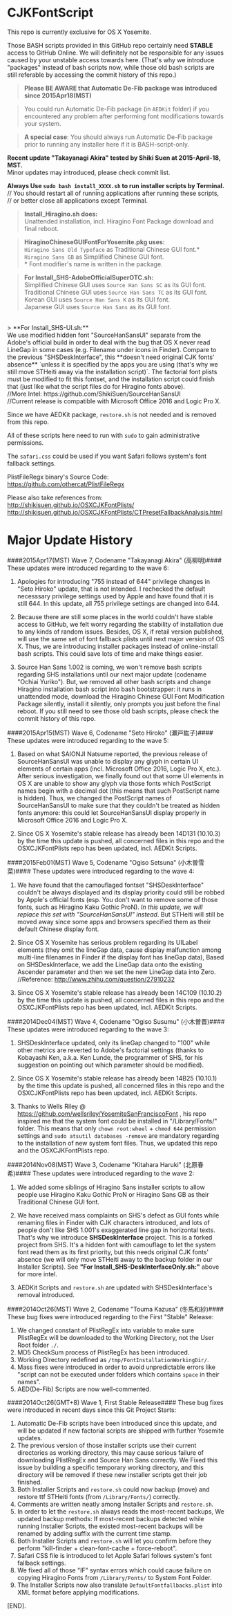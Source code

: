 CJKFontScript
=============
This repo is currently exclusive for OS X Yosemite.

Those BASH scripts provided in this GitHub repo certainly need **STABLE** access to GitHub Online. We will definitely not be responsible for any issues caused by your unstable access towards here. (That's why we introduce "packages" instead of bash scripts now, while those old bash scripts are still referable by accessing the commit history of this repo.)

> <b>Please BE AWARE that Automatic De-Fib package was introduced since 2015Apr18(MST)</b>

> You could run Automatic De-Fib package (in `AEDKit` folder) if you encountered any problem after performing font modifications towards your system.

> <b>A special case</b>: You should always run Automatic De-Fib package prior to running any installer here if it is BASH-script-only.

<b>Recent update "Takayanagi Akira" tested by Shiki Suen at 2015-April-18, MST.</b><br>
Minor updates may introduced, please check commit list.

**Always Use `sudo bash install_XXXX.sh` to run installer scripts by Terminal.**<br>
// You should restart all of running applications after running these scripts,<br>
// or better close all applications except Terminal.

> **Install_Hiragino.sh does:**<br>
Unattended installation, incl. Hiragino Font Package download and final reboot.<br>

> **HiraginoChineseGUIFontForYosemite.pkg uses:**<br>
`Hiragino Sans Old Typeface` as Traditional Chinese GUI font.\*<br>
`Hiragino Sans GB` as Simplified Chinese GUI font.<br>
\* Font modifier's name is written in the package.<br>

> **For Install_SHS-AdobeOfficialSuperOTC.sh:**<br>
Simplified Chinese GUI uses `Source Han Sans SC` as its GUI font.<br>
Traditional Chinese GUI uses `Source Han Sans TC` as its GUI font.<br>
Korean GUI uses `Source Han Sans K` as its GUI font.<br>
Japanese GUI uses `Source Han Sans` as its GUI font.<br>
<br>
> **For Install_SHS-UI.sh:**<br>
We use modified hidden font "SourceHanSansUI" separate from the Adobe's official build in order to deal with the bug that OS X never read LineGap in some cases (e.g. Filename under icons in Finder). Compare to the previous "SHSDeskInterface", this **doesn't need original CJK fonts' absence** `unless it is specified by the apps you are using (that's why we still move STHeiti away via the installation script)`. The factorial font plists must be modified to fit this fontset, and the installation script could finish that (just like what the script files do for Hiragino fonts above). <br>//More Intel: https://github.com/ShikiSuen/SourceHanSansUI<br>
//Current release is compatible with Microsoft Office 2016 and Logic Pro X.

</code></pre>
Since we have AEDKit package, `restore.sh` is not needed and is removed from this repo.

All of these scripts here need to run with `sudo` to gain administrative permissions.

The `safari.css` could be used if you want Safari follows system's font fallback settings.

PlistFileRegx binary's Source Code: <https://github.com/othercat/PlistFileRegx>

Please also take references from:<br><http://shikisuen.github.io/OSXCJKFontPlists/><br><http://shikisuen.github.io/OSXCJKFontPlists/CTPresetFallbackAnalysis.html>

Major Update History
=============
####2015Apr17(MST) Wave 7, Codename "Takayanagi Akira" (高柳明)####
These updates were introduced regarding to the wave 6:

1. Apologies for introducing "755 instead of 644" privilege changes in "Seto Hiroko" update, that is not intended. I rechecked the default necesssary privilege settings used by Apple and have found that it is still 644. In this update, all 755 privilege settings are changed into 644.

2. Because there are still some places in the world couldn't have stable access to GitHub, we felt worry regarding the stability of installation due to any kinds of random issues. Besides, OS X, if retail version published, will use the same set of font fallback plists until next major version of OS X. Thus, we are introducing installer packages instead of online-install bash scripts. This could save lots of time and make things easier.

3. Source Han Sans 1.002 is coming, we won't remove bash scripts regarding SHS installations until our next major update (codename "Ochiai Yuriko"). But, we removed all other bash scripts and change Hiragino installation bash script into bash bootstrapper: it runs in unattended mode, download the Hiragino Chinese GUI Font Modification Package silently, install it silently, only prompts you just before the final reboot. If you still need to see those old bash scripts, please check the commit history of this repo.

####2015Apr15(MST) Wave 6, Codename "Seto Hiroko" (瀬戸紘子)####
These updates were introduced regarding to the wave 5:

1. Based on what SAIONJI Natsume reported, the previous release of SourceHanSansUI was unable to display any glyph in certain UI elements of certain apps (incl. Microsoft Office 2016, Logic Pro X, etc.). After serious investigation, we finally found out that some UI elements in OS X are unable to show any glyph via those fonts which PostScript names begin with a decimal dot (this means that such PostScript name is hidden). Thus, we changed the PostScript names of SourceHanSansUI to make sure that they couldn't be treated as hidden fonts anymore: this could let SourceHanSansUI display properly in Microsoft Office 2016 and Logic Pro X.

2. Since OS X Yosemite's stable release has already been 14D131 (10.10.3) by the time this update is pushed, all concerned files in this repo and the OSXCJKFontPlists repo has been updated, incl. AEDKit Scripts.

####2015Feb01(MST) Wave 5, Codename "Ogiso Setsuna" (小木曽雪菜)####
These updates were introduced regarding to the wave 4:

1. We have found that the camouflaged fontset "SHSDeskInterface" couldn't be always displayed and its display priority could still be robbed by Apple's official fonts (esp. You don't want to remove some of those fonts, such as Hiragino Kaku Gothic ProN). **In this update*, we will replace this set with "SourceHanSansUI" instead*. But STHeiti will still be moved away since some apps and browsers specified them as their default Chinese display font.

2. Since OS X Yosemite has serious problem regarding its UILabel elements (they omit the lineGap data, cause display malfunction among multi-line filenames in Finder if the display font has lineGap data), Based on SHSDeskInterface, we add the LineGap data onto the existing Ascender parameter and then we set the new LineGap data into Zero. //Reference: http://www.zhihu.com/question/27910232

3. Since OS X Yosemite's stable release has already been 14C109 (10.10.2) by the time this update is pushed, all concerned files in this repo and the OSXCJKFontPlists repo has been updated, incl. AEDKit Scripts.

####2014Dec04(MST) Wave 4, Codename "Ogiso Susumu" (小木曽晋)####
These updates were introduced regarding to the wave 3:

1. SHSDeskInterface updated, only its lineGap changed to "100" while other metrics are reverted to Adobe's factorial settings (thanks to Kobayashi Ken, a.k.a. Ken Lunde, the programmer of SHS, for his suggestion on pointing out which parameter should be modified).

2. Since OS X Yosemite's stable release has already been 14B25 (10.10.1) by the time this update is pushed, all concerned files in this repo and the OSXCJKFontPlists repo has been updated, incl. AEDKit Scripts.

3. Thanks to Wells Riley @ https://github.com/wellsriley/YosemiteSanFranciscoFont , his repo inspired me that the system font could be installed in "/Library/Fonts/" folder. This means that only `chown root:wheel` + `chmod 644` permission settings and `sudo atsutil databases -remove` are mandatory regarding to the installation of new system font files. Thus, we updated this repo and the OSXCJKFontPlists repo.

####2014Nov08(MST) Wave 3, Codename "Kitahara Haruki" (北原春希)####
These updates were introduced regarding to the wave 2:

1. We added some siblings of Hiragino Sans installer scripts to allow people use Hiragino Kaku Gothic ProN or Hiragino Sans GB as their Traditional Chinese GUI font.

2. We have received mass complaints on SHS's defect as GUI fonts while renaming files in Finder with CJK characters introduced, and lots of people don't like SHS 1.001's exaggerated line gap in horizontal texts. That's why we introduce **SHSDeskInterface** project. This is a forked project from SHS. It's a hidden font with camouflage to let the system font read them as its first priority, but this needs original CJK fonts' absence (we will only move STHeiti away to the backup folder in our Installer Scripts). See **"For Install_SHS-DeskInterfaceOnly.sh:"** above for more intel.

3. AEDKit Scripts and `restore.sh` are updated with SHSDeskInterface's removal introduced.

####2014Oct26(MST) Wave 2, Codename "Touma Kazusa" (冬馬和紗)####
These bug fixes were introduced regarding to the First "Stable" Release:

1. We changed constant of PlistRegEx into variable to make sure PlistRegEx will be downloaded to the Working Directory, not the User Root folder `./`.
2. MD5 CheckSum process of PlistRegEx has been introduced.
3. Working Directory redefined as `/tmp/FontInstallationWorkingDir/`.
4. Mass fixes were introduced in order to avoid unpredictable errors like "script can not be executed under folders which contains `space` in their names".
5. AED(De-Fib) Scripts are now well-commented.

####2014Oct26(GMT+8) Wave 1, First Stable Release####
These bug fixes were introduced in recent days since this Git Project Starts:

1. Automatic De-Fib scripts have been introduced since this update, and will be updated if new factorial scripts are shipped with further Yosemite updates.
2. The previous version of those installer scripts use their current
directories as working directory, this may cause serious failure of downloading PlistRegEx and Source Han Sans correctly. We Fixed this issue by building a specific temporary working directory, and this directory will be removed if these new installer scripts
get their job finished.
3. Both Installer Scripts and `restore.sh` could now backup (move) and restore ttf STHeiti fonts (from `/Library/Fonts/`) correctly.
4. Comments are written neatly among Installer Scripts and `restore.sh`.
5. In order to let the `restore.sh` always reads the most-recent backups, We updated backup methods: If most-recent backups detected while running Installer Scripts, the existed most-recent backups will be renamed by adding suffix with the current time stamp.
6. Both Installer Scripts and `restore.sh` will let you confirm before they perform "kill-finder + clean-font-cache + force-reboot".
7. Safari CSS file is introduced to let Apple Safari follows system's font fallback settings.
8. We fixed all of those "IF" syntax errors which could cause failure on copying Hiragino Fonts from `/Library/Fonts/` to System Font Folder.
9. The Installer Scripts now also translate `DefaultFontfallbacks.plist` into XML format before applying modifications.

[END].
